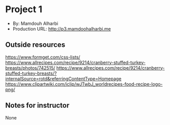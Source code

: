 # Project 1
+ By: Mamdouh Alharbi
+ Production URL: <http://p3.mamdoohalharbi.me>

## Outside resources
<https://www.formget.com/css-lists/>
<https://www.allrecipes.com/recipe/9214/cranberry-stuffed-turkey-breasts/photos/742515/>
<https://www.allrecipes.com/recipe/9214/cranberry-stuffed-turkey-breasts/?internalSource=rotd&referringContentType=Homepage>
<https://www.clipartwiki.com/iclip/wJTwbJ_worldrecipes-food-recipe-logo-png/>

## Notes for instructor
None